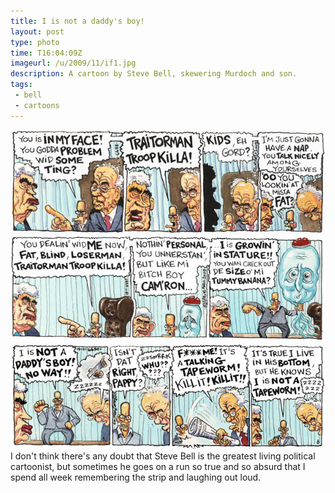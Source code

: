 ```yaml
---
title: I is not a daddy's boy!
layout: post
type: photo
time: T16:04:09Z
imageurl: /u/2009/11/if1.jpg
description: A cartoon by Steve Bell, skewering Murdoch and son.
tags:
 - bell
 - cartoons
---
```

<img src="/u/2009/11/if2.jpg" width="590" alt="A Steve Bell cartoon" />
<img src="/u/2009/11/if3.jpg" width="590" alt="A Steve Bell cartoon" />
<img src="/u/2009/11/if4.jpg" width="590" alt="A Steve Bell cartoon" />
I don't think there's any doubt that Steve Bell is the greatest living political cartoonist, but sometimes he goes on a run so true and so absurd that I spend all week remembering the strip and laughing out loud.